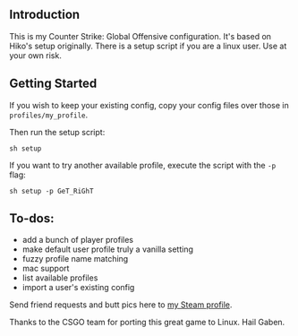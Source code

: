 ## Introduction
This is my Counter Strike: Global Offensive configuration. It's based on
Hiko's setup originally. There is a setup script if you are a linux user. Use
at your own risk.

## Getting Started
If you wish to keep your existing config, copy your config files over those in
`profiles/my_profile`.

Then run the setup script:
```
sh setup
```

If you want to try another available profile, execute the script with the `-p`
flag:
```
sh setup -p GeT_RiGhT
```

## To-dos:
- add a bunch of player profiles
- make default user profile truly a vanilla setting
- fuzzy profile name matching
- mac support
- list available profiles
- import a user's existing config

Send friend requests and butt pics here to [my Steam profile](http://steamcommunity.com/id/guff/).

Thanks to the CSGO team for porting this great game to Linux. Hail Gaben.
